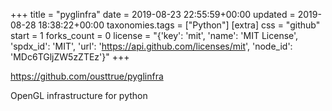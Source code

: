 +++
title = "pyglinfra"
date = 2019-08-23 22:55:59+00:00
updated = 2019-08-28 18:38:22+00:00
taxonomies.tags = ["Python"]
[extra]
css = "github"
start = 1
forks_count = 0
license = "{'key': 'mit', 'name': 'MIT License', 'spdx_id': 'MIT', 'url': 'https://api.github.com/licenses/mit', 'node_id': 'MDc6TGljZW5zZTEz'}"
+++

<https://github.com/ousttrue/pyglinfra>

OpenGL infrastructure for python

